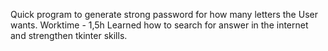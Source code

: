 Quick program to generate strong password for how many letters the User wants.
Worktime - 1,5h
Learned how to search for answer in the internet and strengthen tkinter skills.